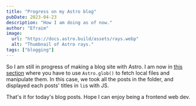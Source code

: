 ```yaml
---
title: "Progress on my Astro blog"
pubDate: 2023-04-23
description: "How I am doing as of now."
author: "Efraim"
image:
  url: "https://docs.astro.build/assets/rays.webp"
  alt: "Thumbnail of Astro rays."
tags: ["blogging"]
---
```


So I am still in progress of making a blog site with Astro. I am now in [this section](https://docs.astro.build/en/tutorial/5-astro-api/1/) where you have to use `Astro.glob()` to fetch local files and manipulate them. In this case, we took all the posts in the folder, and displayed each posts' titles in `li`s with JS.

That's it for today's blog posts. Hope I can enjoy being a frontend web dev.
